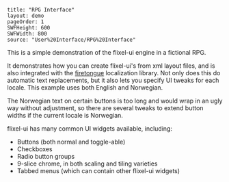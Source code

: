 ```
title: "RPG Interface"
layout: demo
pageOrder: 1
SWFHeight: 600
SWFWidth: 800
source: "User%20Interface/RPG%20Interface"
```

This is a simple demonstration of the flixel-ui engine in a fictional RPG.

It demonstrates how you can create flixel-ui's from xml layout files, and is also integrated with the [firetongue](https://github.com/larsiusprime/firetongue) localization library. Not only does this do automatic text replacements, but it also lets you specify UI tweaks for each locale. This example uses both English and Norwegian.

The Norwegian text on certain buttons is too long and would wrap in an ugly way without adjustment, so there are several tweaks to extend button widths if the current locale is Norwegian.

flixel-ui has many common UI widgets available, including:

- Buttons (both normal and toggle-able)
- Checkboxes
- Radio button groups
- 9-slice chrome, in both scaling and tiling varieties
- Tabbed menus (which can contain other flixel-ui widgets)